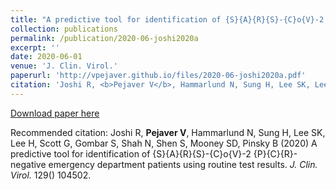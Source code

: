 ```yaml
---
title: "A predictive tool for identification of {S}{A}{R}{S}-{C}o{V}-2 {P}{C}{R}-negative emergency department patients using routine test results"
collection: publications
permalink: /publication/2020-06-joshi2020a
excerpt: ''
date: 2020-06-01
venue: 'J. Clin. Virol.'
paperurl: 'http://vpejaver.github.io/files/2020-06-joshi2020a.pdf'
citation: 'Joshi R, <b>Pejaver V</b>, Hammarlund N, Sung H, Lee SK, Lee H, Scott G, Gombar S, Shah N, Shen S, Mooney SD, Pinsky B (2020) A predictive tool for identification of {S}{A}{R}{S}-{C}o{V}-2 {P}{C}{R}-negative emergency department patients using routine test results. <i>J. Clin. Virol.</i> 129() 104502.'
---
```

[Download paper here](http://vpejaver.github.io/files/2020-06-joshi2020a.pdf)

Recommended citation: Joshi R, <b>Pejaver V</b>, Hammarlund N, Sung H, Lee SK, Lee H, Scott G, Gombar S, Shah N, Shen S, Mooney SD, Pinsky B (2020) A predictive tool for identification of {S}{A}{R}{S}-{C}o{V}-2 {P}{C}{R}-negative emergency department patients using routine test results. <i>J. Clin. Virol.</i> 129() 104502.
